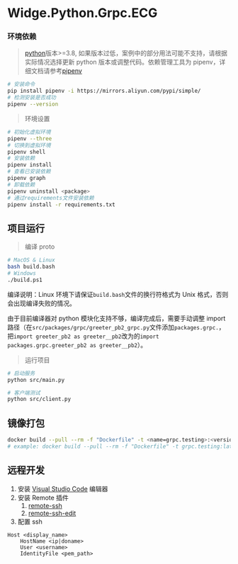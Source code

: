# Widge.Python.Grpc.ECG

### 环境依赖

> [python](https://www.python.org/downloads/)版本>=3.8, 如果版本过低，案例中的部分用法可能不支持，请根据实际情况选择更新 python 版本或调整代码。依赖管理工具为 pipenv，详细文档请参考[pipenv](https://github.com/pypa/pipenv)

```bash
# 安装命令
pip install pipenv -i https://mirrors.aliyun.com/pypi/simple/
# 检测安装是否成功
pipenv --version
```

> 环境设置

```bash
# 初始化虚拟环境
pipenv --three
# 切换到虚拟环境
pipenv shell
# 安装依赖
pipenv install
# 查看已安装依赖
pipenv graph
# 卸载依赖
pipenv uninstall <package>
# 通过requirements文件安装依赖
pipenv install -r requirements.txt
```

## 项目运行

> 编译 proto

```bash
# MacOS & Linux
bash build.bash
# Windows
./build.ps1
```

编译说明：Linux 环境下请保证`build.bash`文件的换行符格式为 Unix 格式，否则会出现编译失败的情况。

由于目前编译器对 python 模块化支持不够，编译完成后，需要手动调整 import 路径（在`src/packages/grpc/greeter_pb2_grpc.py`文件添加`packages.grpc.`，把`import greeter_pb2 as greeter__pb2`改为的`import packages.grpc.greeter_pb2 as greeter__pb2`）。

> 运行项目

```bash
# 启动服务
python src/main.py

# 客户端测试
python src/client.py
```

## 镜像打包

```bash
docker build --pull --rm -f "Dockerfile" -t <name=grpc.testing>:<version=latest> <workspace=".">
# example: docker build --pull --rm -f "Dockerfile" -t grpc.testing:latest "."
```

## 远程开发

1. 安装 [Visual Studio Code](https://code.visualstudio.com/Download) 编辑器
1. 安装 Remote 插件
    1. [remote-ssh](https://marketplace.visualstudio.com/items?itemName=ms-vscode-remote.remote-ssh)
    1. [remote-ssh-edit](https://marketplace.visualstudio.com/items?itemName=ms-vscode-remote.remote-ssh-edit)
1. 配置 ssh

```
Host <display_name>
    HostName <ip|doname>
    User <username>
    IdentityFile <pem_path>
```
